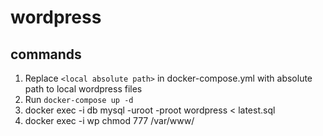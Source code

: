 # wordpress

## commands

1. Replace `<local absolute path>` in docker-compose.yml with absolute path to local wordpress files
1. Run `docker-compose up -d`
1. docker exec -i db mysql -uroot -proot wordpress < latest.sql
1. docker exec -i wp chmod 777 /var/www/
